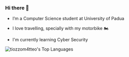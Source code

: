 ### Hi there 👋
- I’m a Computer Science student at University of Padua

- I love travelling, specially with my motorbike 🏍️

- I'm currently learning Cyber Security


![tiozzom4tteo's Top Languages](https://github-readme-stats.vercel.app/api/top-langs/?username=tiozzom4tteo&theme=vue-dark&show_icons=true&hide_border=true&layout=compact)<br>
<!--
![tiozzom4tteo's Streak](https://github-readme-streak-stats.herokuapp.com/?user=tiozzom4tteo&theme=radical&hide_border=false)<br>
**tiozzomatteostudenti/tiozzomatteostudenti** is a ✨ _special_ ✨ repository because its `README.md` (this file) appears on your GitHub profile.

Here are some ideas to get you started:

- 🔭 I’m currently working on ...
- 🌱 I’m currently learning ...
- 👯 I’m looking to collaborate on ...
- 🤔 I’m looking for help with ...
- 💬 Ask me about ...
- 📫 How to reach me: ...
- 😄 Pronouns: ...
- ⚡ Fun fact: ...
-->

